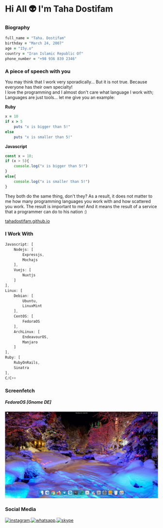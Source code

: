 # Hi All 👽 I'm Taha Dostifam

### Biography
```ruby 
full_name = "Taha. Dostifam"
birthday = "March 24, 2007"
age = "15y.o"
country = "Iran Islamic Republic Of"
phone_number = "+98 936 839 2346"
```

### A piece of speech with you 

You may think that I work very sporadically... But it is not true. Because everyone has their own specialty!   
I love the programming and I almost don't care what language I work with;   
Languages are just tools... let me give you an example:   

**Ruby**
```ruby
x = 10
if x > 5
    puts "x is bigger than 5!"
else
    puts "x is smaller than 5!"
```
**Javascript**
```javascript
const x = 10;
if (x > 5){
    console.log("x is bigger than 5!")
}
else{
    console.log("x is smaller than 5!")
}
```

They both do the same thing, don't they? As a result, it does not matter to me how many programming languages you work with and how scattered you work.
The result is important to me!
And it means the result of a service that a programmer can do to his nation :)

<a href="http://tahadostifam.github.io">tahadostifam.github.io</a>

### I Work With
```js
Javascript: [
    Nodejs: [
        Expressjs,
        Mochajs
    ],
    Vuejs: [
        Nuxtjs
    ]
],
Linux: [
    Debian: [
        Ubuntu, 
        LinuxMint
    ],
    CentOS: [
        FedoraOS
    ],
    ArchLinux: [
        EndeavourOS,
        Manjaro
    ]
],
Ruby: [
    RubyOnRails,
    Sinatra
],
C/C++
```

### Screenfetch
##### FedoraOS [Gnome DE]
![FedoraOS Gnome DE Taha Dostifam](https://github.com/tahadostifam/screenfetch/raw/main/desktop12.png)


### Social Media
<a href="https://instagram.com/tahadostifam131">
    <img align="center" src="https://cdn4.iconfinder.com/data/icons/social-media-2210/24/Instagram-512.png" alt="instagram" height="40" width="40" />
</a>
<a href="https://wa.me/989368392346">
    <img align="center" src="https://logosarchive.com/wp-content/uploads/2021/07/Whatsapp-logo-icon-transparent.png" alt="whatsapp" height="35" width="35" />
</a>
<a href="https://join.skype.com/invite/fqli85vYbx1z">
    <img align="center" src="https://www.iconpacks.net/icons/1/free-skype-icon-132-thumb.png" alt="skype" height="40" width="40" />
</a>
